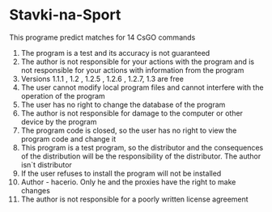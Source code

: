# Stavki-na-Sport
This programe predict matches for 14 CsGO commands
1) The program is a test and its accuracy is not guaranteed
2) The author is not responsible for your actions with the program and is not responsible for your actions with information from the program
3) Versions 1.1.1 , 1.2 , 1.2.5 , 1.2.6 , 1.2.7, 1.3 are free
4) The user cannot modify local program files and cannot interfere with the operation of the program
5) The user has no right to change the database of the program
6) The author is not responsible for damage to the computer or other device by the program
7) The program code is closed, so the user has no right to view the program code and change it
8) This program is a test program, so the distributor and the consequences of the distribution will be the responsibility of the distributor. The author isn`t distributor
9) If the user refuses to install the program will not be installed
10) Author - hacerio. Only he and the proxies have the right to make changes
11) The author is not responsible for a poorly written license agreement
